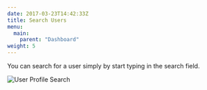 ```yaml
---
date: 2017-03-23T14:42:33Z
title: Search Users
menu:
  main:
    parent: "Dashboard"
weight: 5 
---
```


You can search for a user simply by start typing in the search field.

![User Profile Search][1]

[1]: /docs/img/dashboard/system-management/userProfileSearch.png

